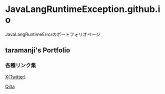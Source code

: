 # JavaLangRuntimeException.github.io
JavaLangRuntimeErrorのポートフォリオページ

## taramanji's Portfolio

### 各種リンク集
[X(Twitter)](https://twitter.com/JavaLangRuntime)

[Qiita](https://qiita.com/JavaLangRuntimeException)

